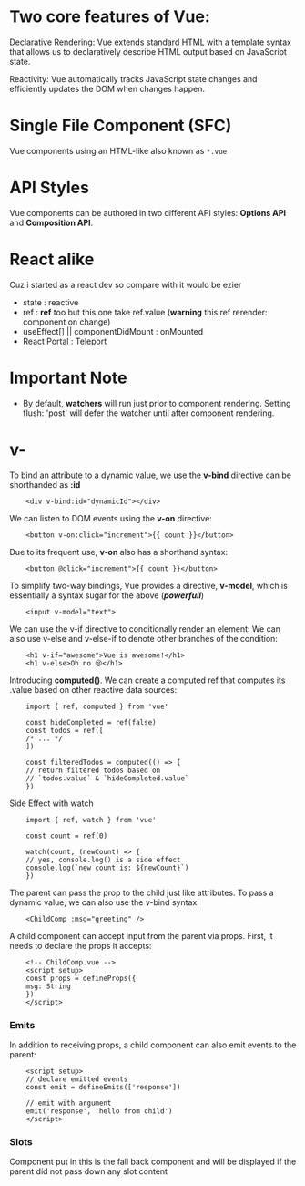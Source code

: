 # Two core features of Vue:

Declarative Rendering: Vue extends standard HTML with a template syntax that allows us to declaratively describe HTML output based on JavaScript state.

Reactivity: Vue automatically tracks JavaScript state changes and efficiently updates the DOM when changes happen.

# Single File Component (SFC)

Vue components using an HTML-like also known as `*.vue`

# API Styles

Vue components can be authored in two different API styles: **Options API** and **Composition API**.

# React alike

Cuz i started as a react dev so compare with it would be ezier

- state                                 : reactive
- ref                                   : **ref** too but this one take ref.value (**warning** this ref rerender: component on change)
- useEffect[] || componentDidMount      : onMounted
- React Portal                          : Teleport


# Important Note

- By default, **watchers** will run just prior to component rendering. Setting flush: 'post' will defer the watcher until after component rendering. 

# v-

To bind an attribute to a dynamic value, we use the **v-bind** directive can be shorthanded as **:id**

        <div v-bind:id="dynamicId"></div>

We can listen to DOM events using the **v-on** directive:

        <button v-on:click="increment">{{ count }}</button>

Due to its frequent use, **v-on** also has a shorthand syntax:

        <button @click="increment">{{ count }}</button>

To simplify two-way bindings, Vue provides a directive, **v-model**, which is essentially a syntax sugar for the above (***powerfull***)

        <input v-model="text">

We can use the v-if directive to conditionally render an element:
We can also use v-else and v-else-if to denote other branches of the condition:

        <h1 v-if="awesome">Vue is awesome!</h1>
        <h1 v-else>Oh no 😢</h1>

Introducing **computed()**. We can create a computed ref that computes its .value based on other reactive data sources:

        import { ref, computed } from 'vue'

        const hideCompleted = ref(false)
        const todos = ref([
        /* ... */
        ])

        const filteredTodos = computed(() => {
        // return filtered todos based on
        // `todos.value` & `hideCompleted.value`
        })

Side Effect with watch

        import { ref, watch } from 'vue'

        const count = ref(0)

        watch(count, (newCount) => {
        // yes, console.log() is a side effect
        console.log(`new count is: ${newCount}`)
        })

The parent can pass the prop to the child just like attributes. To pass a dynamic value, we can also use the v-bind syntax:

        <ChildComp :msg="greeting" />

A child component can accept input from the parent via props. First, it needs to declare the props it accepts:

        <!-- ChildComp.vue -->
        <script setup>
        const props = defineProps({
        msg: String
        })
        </script>

### Emits
In addition to receiving props, a child component can also emit events to the parent:

        <script setup>
        // declare emitted events
        const emit = defineEmits(['response'])

        // emit with argument
        emit('response', 'hello from child')
        </script>

### Slots
Component put in this is the fall back component and will be displayed if the parent did not pass down any slot content